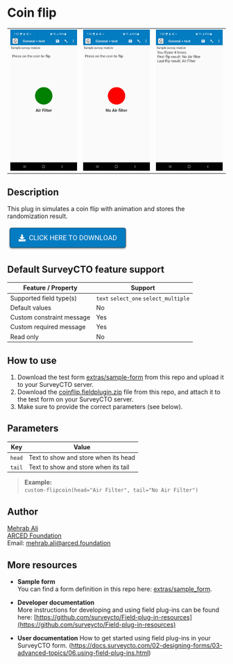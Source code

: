 # Coin flip

<table>
  <tr>
    <td> <img src="extras/Head.jpg"  </td>
    <td> <img src="extras/Tail.jpg"   </td>
    <td> <img src="extras/Result.jpg"   </td>
  </tr>
</table>

## Description

This plug in simulates a coin flip with animation and stores the randomization result. 

[![Download now](extras/download-button.png)](https://github.com/ARCED-Foundation/coinflip/raw/master/coinflip.fieldplugin.zip)

## Default SurveyCTO feature support

| Feature / Property | Support |
| --- | --- |
| Supported field type(s) | `text` `select_one` `select_multiple`|
| Default values | No |
| Custom constraint message | Yes |
| Custom required message | Yes |
| Read only | No |


## How to use

1. Download the test form [extras/sample-form](https://github.com/ARCED-Foundation/coinflip/raw/master/extras/example_form/Coin_flip.xlsx) from this repo and upload it to your SurveyCTO server.
1. Download the [coinflip.fieldplugin.zip](https://github.com/ARCED-Foundation/coinflip/raw/master/coinflip.fieldplugin.zip) file from this repo, and attach it to the test form on your SurveyCTO server.
1. Make sure to provide the correct parameters (see below).

## Parameters

| **Key** | **Value** |
| --- | --- |
| `head` | Text to show and store when its head |
| `tail` | Text to show and store when its tail |


> **Example:**  
`custom-flipcoin(head="Air Filter", tail="No Air Filter")`


## Author
[Mehrab Ali](https://github.com/mehrabali) <br>
[ARCED Foundation](https://www.arced.foundation)<br>
Email: [mehrab.ali@arced.foundation](mailto::mehrab.ali@arced.foundation)

## More resources

* **Sample form**  
You can find a form definition in this repo here: [extras/sample_form](https://github.com/ARCED-Foundation/coinflip/raw/master/extras/example_form/Coin_flip.xlsx).

* **Developer documentation**  
More instructions for developing and using field plug-ins can be found here: [https://github.com/surveycto/Field-plug-in-resources](https://github.com/surveycto/Field-plug-in-resources)

* **User documentation**
How to get started using field plug-ins in your SurveyCTO form.
(https://docs.surveycto.com/02-designing-forms/03-advanced-topics/06.using-field-plug-ins.html)
